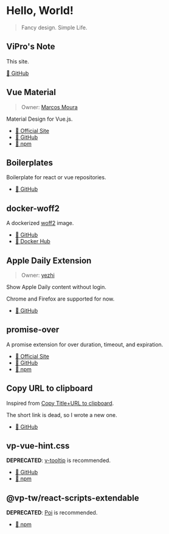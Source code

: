 # Hello, World!

> Fancy design. Simple Life.

## ViPro's Note

This site.

[🔗 GitHub](https://github.com/VdustR/VdustR.github.io)

## Vue Material <Badge text="Core Developer" />

> Owner: [Marcos Moura](https://github.com/marcosmoura)

Material Design for Vue.js.

- [🔗 Official Site](https://vuematerial.io/)
- [🔗 GitHub](https://github.com/vuematerial/vue-material)
- [🔗 npm](https://www.npmjs.com/package/vue-material)

## Boilerplates

Boilerplate for react or vue repositories.

- [🔗 GitHub](https://github.com/VdustR/boilerplates)

## docker-woff2

A dockerized [woff2](https://github.com/google/woff2) image.

- [🔗 GitHub](https://github.com/VdustR/docker-woff2)
- [🔗 Docker Hub](https://hub.docker.com/r/vdustr/woff2)

## Apple Daily Extension <Badge text="Collaborator" />

> Owner: [yezhi](https://github.com/yezhi780625)

Show Apple Daily content without login.

Chrome and Firefox are supported for now.

- [🔗 GitHub](https://github.com/yezhi780625/apple-daily-extension)

## promise-over

A promise extension for over duration, timeout, and expiration.

- [🔗 Official Site](https://vdustr.github.io/promise-over/)
- [🔗 GitHub](https://github.com/VdustR/promise-over)
- [🔗 npm](https://www.npmjs.com/package/promise-over)

## Copy URL to clipboard

Inspired from [Copy Title+URL to clipboard](https://chrome.google.com/webstore/detail/copy-title%20url-to-clipboa/hbnaclhngkhpmpgmfakaghgjbblokeeh).

The short link is dead, so I wrote a new one.

- [🔗 GitHub](https://github.com/VdustR/Copy-URL-to-clipboard)

## vp-vue-hint.css <Badge text="deprecated" type="error" />

**DEPRECATED**: [v-tooltip](https://akryum.github.io/v-tooltip) is recommended.

- [🔗 GitHub](https://github.com/VdustR/vue-hint.css)
- [🔗 npm](https://www.npmjs.com/package/vp-vue-hint.css)

## @vp-tw/react-scripts-extendable <Badge text="deprecated" type="error" />

**DEPRECATED**: [Poi](https://poi.js.org/) is recommended.

- [🔗 npm](https://www.npmjs.com/package/@vp-tw/react-scripts-extendable)
